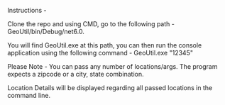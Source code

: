 Instructions - 

Clone the repo and using CMD, go to the following path - GeoUtil/bin/Debug/net6.0.

You will find GeoUtil.exe at this path, you can then run the console application using the following command - GeoUtil.exe "12345"

Please Note - You can pass any number of locations/args. The program expects a zipcode or a city, state combination. 

Location Details will be displayed regarding all passed locations in the command line. 
